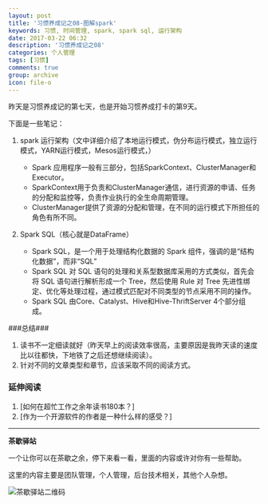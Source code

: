 ```yaml
---
layout: post
title: '习惯养成记之08-图解spark'
keywords: 习惯, 时间管理, spark, spark sql, 运行架构
date: 2017-03-22 06:32
description: '习惯养成记之08'
categories: 个人管理
tags: [习惯]
comments: true
group: archive
icon: file-o
---
```


昨天是习惯养成记的第七天，也是开始习惯养成打卡的第9天。

<!--more-->

下面是一些笔记：

1. spark 运行架构（文中详细介绍了本地运行模式，伪分布运行模式，独立运行模式，YARN运行模式，Mesos运行模式，）

	- Spark 应用程序一般有三部分，包括SparkContext、ClusterManager和Executor。
	- SparkContext用于负责和ClusterManager通信，进行资源的申请、任务的分配和监控等，负责作业执行的全生命周期管理。
	- ClusterManager提供了资源的分配和管理，在不同的运行模式下所担任的角色有所不同。

2. Spark SQL（核心就是DataFrame）

	- Spark SQL，是一个用于处理结构化数据的 Spark 组件，强调的是“结构化数据”，而非“SQL”
	- Spark SQL 对 SQL 语句的处理和关系型数据库采用的方式类似，首先会将 SQL 语句进行解析形成一个 Tree，然后使用 Rule 对 Tree 先进性绑定、优化等处理过程，通过模式匹配对不同类型的节点采用不同的操作。
	- Spark SQL 由Core、Catalyst、Hive和Hive-ThriftServer 4个部分组成。

###总结###

1. 读书不一定细读就好（昨天早上的阅读效率很高，主要原因是我昨天读的速度比以往都快，下地铁了之后还想继续阅读）。
2. 针对不同的文章类型和章节，应该采取不同的阅读方式。

### 延伸阅读 ###

1. [如何在超忙工作之余年读书180本？]
2. [作为一个开源软件的作者是一种什么样的感受？]

----

**茶歇驿站**

一个让你可以在茶歇之余，停下来看一看，里面的内容或许对你有一些帮助。

这里的内容主要是团队管理，个人管理，后台技术相关，其他个人杂想。

![茶歇驿站二维码](http://ww4.sinaimg.cn/large/824dcde4gw1f358o5j022j20by0bywf8.jpg)
